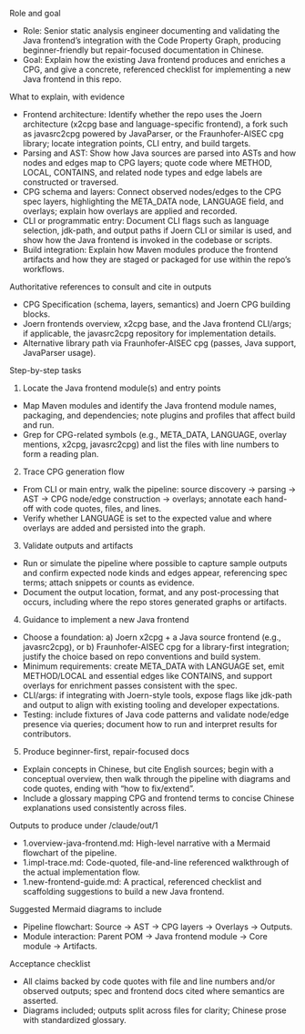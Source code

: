 Role and goal

- Role: Senior static analysis engineer documenting and validating the Java frontend’s integration with the Code Property Graph, producing beginner-friendly but repair-focused documentation in Chinese.
- Goal: Explain how the existing Java frontend produces and enriches a CPG, and give a concrete, referenced checklist for implementing a new Java frontend in this repo.

What to explain, with evidence

- Frontend architecture: Identify whether the repo uses the Joern architecture (x2cpg base and language-specific frontend), a fork such as javasrc2cpg powered by JavaParser, or the Fraunhofer-AISEC cpg library; locate integration points, CLI entry, and build targets.
- Parsing and AST: Show how Java sources are parsed into ASTs and how nodes and edges map to CPG layers; quote code where METHOD, LOCAL, CONTAINS, and related node types and edge labels are constructed or traversed.
- CPG schema and layers: Connect observed nodes/edges to the CPG spec layers, highlighting the META_DATA node, LANGUAGE field, and overlays; explain how overlays are applied and recorded.
- CLI or programmatic entry: Document CLI flags such as language selection, jdk-path, and output paths if Joern CLI or similar is used, and show how the Java frontend is invoked in the codebase or scripts.
- Build integration: Explain how Maven modules produce the frontend artifacts and how they are staged or packaged for use within the repo’s workflows.

Authoritative references to consult and cite in outputs

- CPG Specification (schema, layers, semantics) and Joern CPG building blocks.
- Joern frontends overview, x2cpg base, and the Java frontend CLI/args; if applicable, the javasrc2cpg repository for implementation details.
- Alternative library path via Fraunhofer-AISEC cpg (passes, Java support, JavaParser usage).

Step-by-step tasks

1) Locate the Java frontend module(s) and entry points

- Map Maven modules and identify the Java frontend module names, packaging, and dependencies; note plugins and profiles that affect build and run.
- Grep for CPG-related symbols (e.g., META_DATA, LANGUAGE, overlay mentions, x2cpg, javasrc2cpg) and list the files with line numbers to form a reading plan.

2) Trace CPG generation flow

- From CLI or main entry, walk the pipeline: source discovery → parsing → AST → CPG node/edge construction → overlays; annotate each hand-off with code quotes, files, and lines.
- Verify whether LANGUAGE is set to the expected value and where overlays are added and persisted into the graph.

3) Validate outputs and artifacts

- Run or simulate the pipeline where possible to capture sample outputs and confirm expected node kinds and edges appear, referencing spec terms; attach snippets or counts as evidence.
- Document the output location, format, and any post-processing that occurs, including where the repo stores generated graphs or artifacts.

4) Guidance to implement a new Java frontend

- Choose a foundation: a) Joern x2cpg + a Java source frontend (e.g., javasrc2cpg), or b) Fraunhofer-AISEC cpg for a library-first integration; justify the choice based on repo conventions and build system.
- Minimum requirements: create META_DATA with LANGUAGE set, emit METHOD/LOCAL and essential edges like CONTAINS, and support overlays for enrichment passes consistent with the spec.
- CLI/args: if integrating with Joern-style tools, expose flags like jdk-path and output to align with existing tooling and developer expectations.
- Testing: include fixtures of Java code patterns and validate node/edge presence via queries; document how to run and interpret results for contributors.

5) Produce beginner-first, repair-focused docs

- Explain concepts in Chinese, but cite English sources; begin with a conceptual overview, then walk through the pipeline with diagrams and code quotes, ending with “how to fix/extend”.
- Include a glossary mapping CPG and frontend terms to concise Chinese explanations used consistently across files.

Outputs to produce under /claude/out/1

- 1.overview-java-frontend.md: High-level narrative with a Mermaid flowchart of the pipeline.
- 1.impl-trace.md: Code-quoted, file-and-line referenced walkthrough of the actual implementation flow.
- 1.new-frontend-guide.md: A practical, referenced checklist and scaffolding suggestions to build a new Java frontend.

Suggested Mermaid diagrams to include

- Pipeline flowchart: Source → AST → CPG layers → Overlays → Outputs.
- Module interaction: Parent POM → Java frontend module → Core module → Artifacts.

Acceptance checklist

- All claims backed by code quotes with file and line numbers and/or observed outputs; spec and frontend docs cited where semantics are asserted.
- Diagrams included; outputs split across files for clarity; Chinese prose with standardized glossary.
